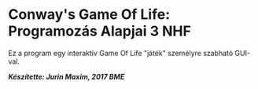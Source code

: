 # Conway's Game Of Life: Programozás Alapjai 3 NHF

Ez a program egy interaktív Game Of Life "játék" személyre szabható GUI-val. 

***Készítette: Jurin Maxim, 2017 BME*** 
